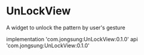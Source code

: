 # UnLockView
A widget to unlock the pattern by user's gesture


implementation 'com.jongsung:UnLockView:0.1.0'
api 'com.jongsung:UnLockView:0.1.0'
